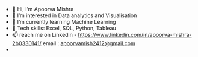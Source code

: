 - 👋 Hi, I’m Apoorva Mishra
- 👀 I’m interested in Data analytics and Visualisation
- 🌱 I’m currently learning Machine Learning 
- 👀 Tech skills: Excel, SQL, Python, Tableau 
- 📫 reach me on Linkedin - https://www.linkedin.com/in/apoorva-mishra-2b0330141/  email : apoorvamish2412@gmail.com
-  

<!---
Apoorva2412/Apoorva2412 is a ✨ special ✨ repository because its `README.md` (this file) appears on your GitHub profile.
You can click the Preview link to take a look at your changes.
--->
